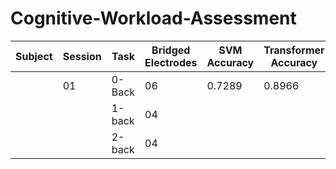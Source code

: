 # Cognitive-Workload-Assessment

| Subject | Session |  Task  | Bridged Electrodes | SVM Accuracy | Transformer Accuracy |
| ------- | ------- | ------ | ------------------ | ------------ | -------------------- |
|         |    01   | 0-Back |        06          |    0.7289    |       0.8966         |
|         |         | 1-back |        04          |              |                      |
|         |         | 2-back |        04          |              |                      |
